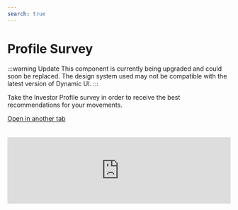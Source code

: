 ```yaml
---
search: true
---
```


# Profile Survey

:::warning Update
This component is currently being upgraded and could soon be replaced. The design system used may not be compatible with the latest version of Dynamic UI.
:::

Take the Investor Profile survey in order to receive the best recommendations for your movements.

[Open in another tab](https://widgets.modyo.com/inversiones/profile-survey)
<iframe id="widgetFrame" src="https://widgets.modyo.com/inversiones/profile-survey" width="100%" frameborder="0" style="overflow:auto;margin-top:20px;"/>

| Features                    | Description                                                                                                                                                      |
|----------------------------------|------------------------------------------------------------------------------------------------------------------------------------------------------------------|
| Investor Profile Survey | Allows you to complete the Investor Profile survey, either for new customers, if the client wants to take it again or because regulations require it. |

<script>

  export default {
    mounted() {

      function setIframeHeightCO(id, ht) {
          var ifrm = document.getElementById(id);
          if(ifrm) {
            ifrm.style.height = ht + 4 + "px";
          }
      }
      // iframed document sends its height using postMessage
      function handleDocHeightMsg(e) {
          // check origin
          if ( e.origin === 'https://widgets-es.modyo.com' ) {
              // parse data
              var data = JSON.parse( e.data );

              console.log('data:', data)
              // check data object
              if ( data['docHeight'] ) {
                  setIframeHeightCO( 'widgetFrame', data['docHeight'] );
              } else {
                  setIframeHeightCO( 'widgetFrame', 700 );
              }
          }
      }

      // assign message handler
      if ( window.addEventListener ) {
          window.addEventListener('message', handleDocHeightMsg, false);
      }
    }
  }

</script>
